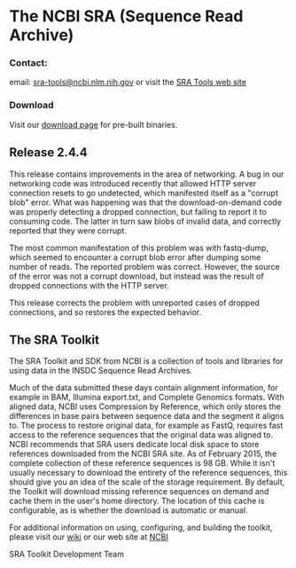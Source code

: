 # The NCBI SRA (Sequence Read Archive)

### Contact:
email: sra-tools@ncbi.nlm.nih.gov
or visit the [SRA Tools web site](http://www.ncbi.nlm.nih.gov/Traces/sra/?view=toolkit_doc)

### Download
Visit our [download page](https://github.com/ncbi/sra-tools/wiki/Downloads) for pre-built binaries.

## Release 2.4.4
This release contains improvements in the area of networking. A bug in our
networking code was introduced recently that allowed HTTP server connection
resets to go undetected, which manifested itself as a "corrupt blob" error.
What was happening was that the download-on-demand code was properly detecting a
dropped connection, but failing to report it to consuming code. The latter in
turn saw blobs of invalid data, and correctly reported that they were corrupt.

The most common manifestation of this problem was with fastq-dump, which seemed
to encounter a corrupt blob error after dumping some number of reads. The
reported problem was correct. However, the source of the error was not a corrupt
download, but instead was the result of dropped connections with the HTTP
server.

This release corrects the problem with unreported cases of dropped connections,
and so restores the expected behavior.

## The SRA Toolkit
The SRA Toolkit and SDK from NCBI is a collection of tools and libraries for
using data in the INSDC Sequence Read Archives.

Much of the data submitted these days contain alignment information, for example
in BAM, Illumina export.txt, and Complete Genomics formats. With aligned data,
NCBI uses Compression by Reference, which only stores the differences in base
pairs between sequence data and the segment it aligns to.  The process to
restore original data, for example as FastQ, requires fast access to the
reference sequences that the original data was aligned to.  NCBI recommends that
SRA users dedicate local disk space to store references downloaded from the NCBI
SRA site.  As of February 2015, the complete collection of these reference sequences
is 98 GB.  While it isn't usually necessary to download the entirety of the
reference sequences, this should give you an idea of the scale of the storage
requirement.  By default, the Toolkit will download missing reference sequences
on demand and cache them in the user's home directory.  The location of this
cache is configurable, as is whether the download is automatic or manual.

For additional information on using, configuring, and building the toolkit,
please visit our [wiki](https://github.com/ncbi/sra-tools/wiki)
or our web site at [NCBI](http://www.ncbi.nlm.nih.gov/Traces/sra/?view=toolkit_doc)


SRA Toolkit Development Team

